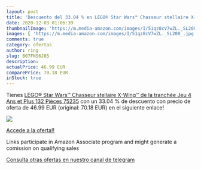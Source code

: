 ```yaml
---
layout: post
title: 'Descuento del 33.04 % en LEGO® Star Wars™ Chasseur stellaire X-Wi'
date: 2020-12-03 01:06:39
thumbnailImage: 'https://m.media-amazon.com/images/I/51qz8cV7wZL._SL200_.jpg'
images: [ 'https://m.media-amazon.com/images/I/51qz8cV7wZL._SL200_.jpg' ]
comments: true
category: ofertas
author: ring
slug: B07FNS6J85
description:
actualPrice: 46.99 EUR
comparePrice: 70.18 EUR
inStock: true
---
```


Tienes [LEGO® Star Wars™ Chasseur stellaire X-Wing™ de la tranchée Jeu 4 Ans et Plus  132 Pièces  75235](https://www.amazon.fr/dp/B07FNS6J85/?tag=tolees0d-21) con un 33.04 % de descuento con precio de oferta de 46.99 EUR (original: 70.18 EUR) en el siguiente enlace!

[![](https://m.media-amazon.com/images/I/51qz8cV7wZL._SL200_.jpg)](https://www.amazon.fr/dp/B07FNS6J85/?tag=tolees0d-21)

[Accede a la oferta!!](https://www.amazon.fr/dp/B07FNS6J85/?tag=tolees0d-21)

Links participate in Amazon Associate program and might generate a comission on qualifying sales

[Consulta otras ofertas en nuestro canal de telegram](https://t.me/s/ofertas25)

